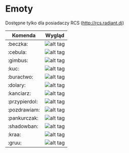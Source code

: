 # Emoty

Dostępne tylko dla posiadaczy RCS (http://rcs.radiant.dj)

| Komenda          | Wygląd                         | 
 ----------------- | ----------------------------   | 
| :beczka:         | ![alt tag](http://i.imgur.com/mQJPo16.png) |
| :cebula:         | ![alt tag](http://i.imgur.com/XElsJCl.png) |
| :gimbus:         | ![alt tag](http://i.imgur.com/1PY2qED.png) |
| :kuc:            | ![alt tag](http://i.imgur.com/kbTZrdA.png) |
| :buractwo:       | ![alt tag](http://i.imgur.com/FrT6qmI.png) |
| :dolary:         | ![alt tag](http://i.imgur.com/HZZVISr.png) |
| :kanciarz:       | ![alt tag](http://i.imgur.com/JXDOuNI.png) |
| :przypierdol:    | ![alt tag](http://i.imgur.com/mMQ1Zzx.png) |
| :pozdrawiam:     | ![alt tag](http://i.imgur.com/PA3GnHz.png) |
| :pankurczak:     | ![alt tag](http://i.imgur.com/cw2K1qQ.gif) |
| :shadowban:      | ![alt tag](http://i.imgur.com/484ltWn.png) |
| :kraa:           | ![alt tag](http://i.imgur.com/pwMJOUB.png) |
| :gruu:           | ![alt tag](http://i.imgur.com/2mwIBNL.png) |
